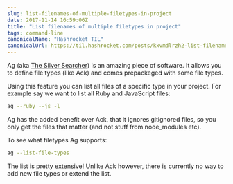 ```yaml
---
slug: list-filenames-of-multiple-filetypes-in-project
date: 2017-11-14 16:59:06Z
title: "List filenames of multiple filetypes in project"
tags: command-line
canonicalName: "Hashrocket TIL"
canonicalUrl: https://til.hashrocket.com/posts/kxvmdlrzh2-list-filenames-of-multiple-filetypes-in-project
---
```



Ag (aka [The Silver Searcher](https://github.com/ggreer/the_silver_searcher)) is an amazing piece of software. It allows you to define file types (like Ack) and comes prepackeged with some file types.

Using this feature you can list all files of a specific type in your project. For example say we want to list all Ruby and JavaScript files:

```bash
ag --ruby --js -l
```

Ag has the added benefit over Ack, that it ignores gitignored files, so you only get the files that matter (and not stuff from node_modules etc).

To see what filetypes Ag supports:

```bash
ag --list-file-types
```

The list is pretty extensive! Unlike Ack however, there is currently no way to add new file types or extend the list.

